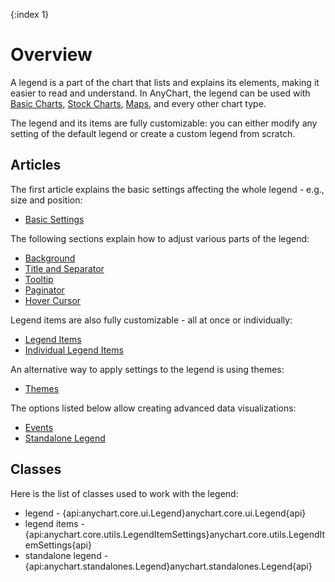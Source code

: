{:index 1}
# Overview

A legend is a part of the chart that lists and explains its elements, making it easier to read and understand. In AnyChart, the legend can be used with [Basic Charts](../../Basic_Charts/General_Settings#legend), [Stock Charts](../../Stock_Charts/Legend), [Maps](../../Maps/Legend), and every other chart type.

The legend and its items are fully customizable: you can either modify any setting of the default legend or create a custom legend from scratch.

## Articles

The first article explains the basic settings affecting the whole legend - e.g., size and position:

* [Basic Settings](Basic_Settings)

The following sections explain how to adjust various parts of the legend:

* [Background](Background)
* [Title and Separator](Title_and_Separator)
* [Tooltip](Tooltip)
* [Paginator](Paginator)
* [Hover Cursor](Hover_Cursor)

Legend items are also fully customizable - all at once or individually:

* [Legend Items](Legend_Items)
* [Individual Legend Items](Individual_Legend_Items)

An alternative way to apply settings to the legend is using themes:

* [Themes](Themes)

The options listed below allow creating advanced data visualizations:

* [Events](Events)
* [Standalone Legend](Standalone_Legend)

## Classes

Here is the list of classes used to work with the legend: 

* legend - {api:anychart.core.ui.Legend}anychart.core.ui.Legend{api}
* legend items - {api:anychart.core.utils.LegendItemSettings}anychart.core.utils.LegendItemSettings{api}
* standalone legend - {api:anychart.standalones.Legend}anychart.standalones.Legend{api}

